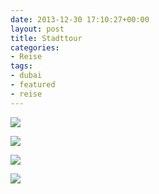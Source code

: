 ```yaml
---
date: 2013-12-30 17:10:27+00:00
layout: post
title: Stadttour
categories:
- Reise
tags:
- dubai
- featured
- reise
---
```


[![](http://clemi.ag3r.at/wp-content/uploads/2013/12/wpid-Photo-29.12.2013-1028.jpg)](http://clemi.ag3r.at/wp-content/uploads/2013/12/wpid-Photo-29.12.2013-1028.jpg)




[![](http://clemi.ag3r.at/wp-content/uploads/2013/12/wpid-Photo-29.12.2013-1052.jpg)](http://clemi.ag3r.at/wp-content/uploads/2013/12/wpid-Photo-29.12.2013-1052.jpg)




[![](http://clemi.ag3r.at/wp-content/uploads/2013/12/wpid-Photo-29.12.2013-1038.jpg)](http://clemi.ag3r.at/wp-content/uploads/2013/12/wpid-Photo-29.12.2013-1038.jpg)




[![](http://clemi.ag3r.at/wp-content/uploads/2013/12/wpid-Photo-29.12.2013-1117.jpg)](http://clemi.ag3r.at/wp-content/uploads/2013/12/wpid-Photo-29.12.2013-1117.jpg)



